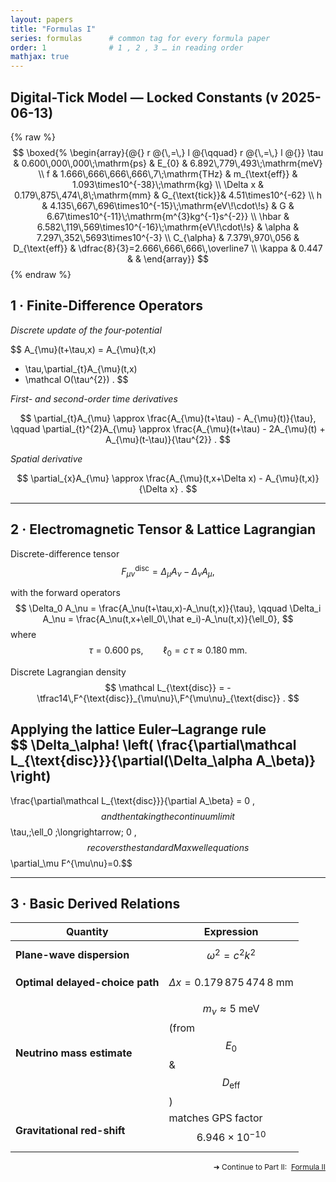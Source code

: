 ```yaml
---
layout: papers
title: "Formulas I"
series: formulas      # common tag for every formula paper
order: 1              # 1 , 2 , 3 … in reading order
mathjax: true
---
```


## Digital-Tick Model — Locked Constants (v 2025-06-13)

{% raw %}
$$
\boxed{%
\begin{array}{@{} r @{\,=\,} l @{\qquad} r @{\,=\,} l @{}}
  \tau           & 0.600\,000\,000\;\mathrm{ps} &
  E_{0}          & 6.892\,779\,493\;\mathrm{meV} \\  
  f              & 1.666\,666\,666\,666\,7\;\mathrm{THz} &
  m_{\text{eff}} & 1.093\times10^{-38}\;\mathrm{kg} \\  
  \Delta x       & 0.179\,875\,474\,8\;\mathrm{mm} &
  G_{\text{tick}}& 4.51\times10^{-62} \\  
  h              & 4.135\,667\,696\times10^{-15}\;\mathrm{eV\!\cdot\!s} &
  G              & 6.67\times10^{-11}\;\mathrm{m^{3}kg^{-1}s^{-2}} \\  
  \hbar          & 6.582\,119\,569\times10^{-16}\;\mathrm{eV\!\cdot\!s} &
  \alpha         & 7.297\,352\,5693\times10^{-3} \\  
  C_{\alpha}     & 7.379\,970\,056 &
  D_{\text{eff}} & \dfrac{8}{3}=2.666\,666\,666\,\overline7 \\  
  \kappa         & 0.447 & &
\end{array}}
$$
{% endraw %}


## 1 · Finite-Difference Operators

*Discrete update of the four-potential*

$$
A_{\mu}(t+\tau,x)
  = A_{\mu}(t,x)
  + \tau\,\partial_{t}A_{\mu}(t,x)
  + \mathcal O(\tau^{2}) .
$$

*First- and second-order time derivatives*

$$
\partial_{t}A_{\mu}
  \approx \frac{A_{\mu}(t+\tau) - A_{\mu}(t)}{\tau},
\qquad
\partial_{t}^{2}A_{\mu}
  \approx
  \frac{A_{\mu}(t+\tau) - 2A_{\mu}(t) + A_{\mu}(t-\tau)}{\tau^{2}} .
$$

*Spatial derivative*

$$
\partial_{x}A_{\mu}
  \approx
  \frac{A_{\mu}(t,x+\Delta x) - A_{\mu}(t,x)}{\Delta x} .
$$

---

## 2 · Electromagnetic Tensor & Lattice Lagrangian  

Discrete-difference tensor  
$$
F^{\text{disc}}_{\mu\nu}
   = \Delta_\mu A_\nu - \Delta_\nu A_\mu ,
$$

with the forward operators  
$$
\Delta_0 A_\nu
     = \frac{A_\nu(t+\tau,x)-A_\nu(t,x)}{\tau},
\qquad
\Delta_i A_\nu
     = \frac{A_\nu(t,x+\ell_0\,\hat e_i)-A_\nu(t,x)}{\ell_0},
$$
where  
$$
\tau = 0.600\;\text{ps}, \qquad
\ell_0 = c\,\tau \approx 0.180\;\text{mm}.
$$  

Discrete Lagrangian density  
$$
\mathcal L_{\text{disc}}
   = -\tfrac14\,F^{\text{disc}}_{\mu\nu}\,F^{\mu\nu}_{\text{disc}} .
$$  

Applying the lattice Euler–Lagrange rule  
$$
\Delta_\alpha\!
\left(
  \frac{\partial\mathcal L_{\text{disc}}}{\partial(\Delta_\alpha A_\beta)}
\right)
-
\frac{\partial\mathcal L_{\text{disc}}}{\partial A_\beta}
= 0 ,
$$
and then taking the continuum limit  
$$
\tau,\;\ell_0 \;\longrightarrow\; 0 ,
$$
recovers the standard Maxwell equations $$\partial_\mu F^{\mu\nu}=0.$$

---

## 3 · Basic Derived Relations

| Quantity | Expression |
|----------|------------|
| **Plane-wave dispersion** | $$\omega^{2} = c^{2}k^{2}$$ |
| **Optimal delayed-choice path** | $$\Delta x = 0.179\,875\,474\,8\;\mathrm{mm}$$ |
| **Neutrino mass estimate** | $$m_\nu \approx 5\;\mathrm{meV}$$ (from $$E_{0}$$ & $$D_{\text{eff}}$$) |
| **Gravitational red-shift** | matches GPS factor $$6.946\times10^{-10}$$ |

<p style="text-align:right;font-size:0.85em">
  ➜ Continue to Part II:&nbsp;
  <a class="button" href="Formulas_II.html" target="_blank">Formula II</a>
</p>
